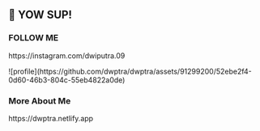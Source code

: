<h2>🚀 YOW SUP!</h2>

<h3>FOLLOW ME</h3>
<p>https://instagram.com/dwiputra.09</p>
![profile](https://github.com/dwptra/dwptra/assets/91299200/52ebe2f4-0d60-46b3-804c-55eb4822a0de)

<h3>More About Me </h3>
<p>https://dwptra.netlify.app</p>
